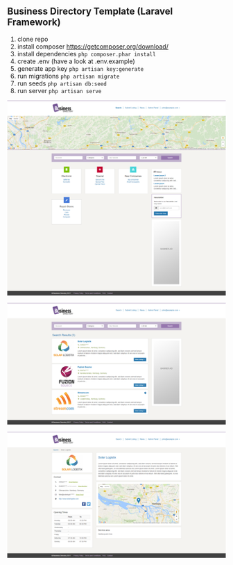 ## Business Directory Template (Laravel Framework)

1. clone repo
2. install composer https://getcomposer.org/download/
3. install dependencies `php composer.phar install`
4. create .env (have a look at .env.example)
5. generate app key `php artisan key:generate`
6. run migrations `php artisan migrate`
7. run seeds `php artisan db:seed`
8. run server `php artisan serve`


![business directory template](screenshots/screencapture-localhost-businessdirectory-public-1485374722591.png)

![business directory template](screenshots/screencapture-localhost-businessdirectory-public-search-1485374711063.png)

![business directory template](screenshots/screencapture-localhost-businessdirectory-public-listing-3-solar-logistix-1485376163033.png)